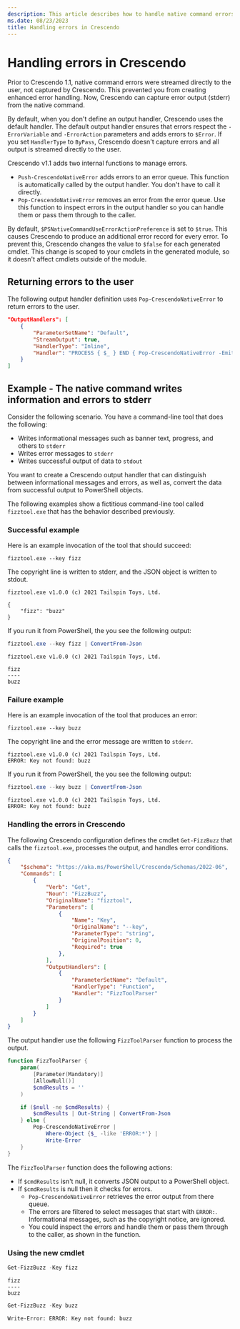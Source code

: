 ```yaml
---
description: This article describes how to handle native command errors in your Crescendo output handler.
ms.date: 08/23/2023
title: Handling errors in Crescendo
---
```

# Handling errors in Crescendo

Prior to Crescendo 1.1, native command errors were streamed directly to the user, not captured by
Crescendo. This prevented you from creating enhanced error handling. Now, Crescendo can capture
error output (stderr) from the native command.

By default, when you don't define an output handler, Crescendo uses the default handler. The default
output handler ensures that errors respect the `-ErrorVariable` and `-ErrorAction` parameters and
adds errors to `$Error`. If you set `HandlerType` to `ByPass`, Crescendo doesn't capture errors and
all output is streamed directly to the user.

Crescendo v1.1 adds two internal functions to manage errors.

- `Push-CrescendoNativeError` adds errors to an error queue. This function is automatically called
  by the output handler. You don't have to call it directly.
- `Pop-CrescendoNativeError` removes an error from the error queue. Use this function to inspect
  errors in the output handler so you can handle them or pass them through to the caller.

By default, `$PSNativeCommandUseErrorActionPreference` is set to `$true`. This causes Crescendo to
produce an additional error record for every error. To prevent this, Crescendo changes the value to
`$false` for each generated cmdlet. This change is scoped to your cmdlets in the generated module, so
it doesn't affect cmdlets outside of the module.

## Returning errors to the user

The following output handler definition uses `Pop-CrescendoNativeError` to return errors to the
user.

```json
"OutputHandlers": [
    {
        "ParameterSetName": "Default",
        "StreamOutput": true,
        "HandlerType": "Inline",
        "Handler": "PROCESS { $_ } END { Pop-CrescendoNativeError -EmitAsError }"
    }
]
```

## Example - The native command writes information and errors to stderr

Consider the following scenario. You have a command-line tool that does the following:

- Writes informational messages such as banner text, progress, and others to `stderr`
- Writes error messages to `stderr`
- Writes successful output of data to `stdout`

You want to create a Crescendo output handler that can distinguish between informational messages
and errors, as well as, convert the data from successful output to PowerShell objects.

The following examples show a fictitious command-line tool called `fizztool.exe` that has the
behavior described previously.

### Successful example

Here is an example invocation of the tool that should succeed:

```
fizztool.exe --key fizz
```

The copyright line is written to stderr, and the JSON object is written to stdout.

```Output
fizztool.exe v1.0.0 (c) 2021 Tailspin Toys, Ltd.

{
    "fizz": "buzz"
}
```

If you run it from PowerShell, the you see the following output:

```powershell
fizztool.exe --key fizz | ConvertFrom-Json
```

```Output
fizztool.exe v1.0.0 (c) 2021 Tailspin Toys, Ltd.

fizz
----
buzz
```

### Failure example

Here is an example invocation of the tool that produces an error:

```
fizztool.exe --key buzz
```

The copyright line and the error message are written to `stderr`.

```Output
fizztool.exe v1.0.0 (c) 2021 Tailspin Toys, Ltd.
ERROR: Key not found: buzz
```

If you run it from PowerShell, the you see the following output:

```powershell
fizztool.exe --key buzz | ConvertFrom-Json
```

```Output
fizztool.exe v1.0.0 (c) 2021 Tailspin Toys, Ltd.
ERROR: Key not found: buzz
```

### Handling the errors in Crescendo

The following Crescendo configuration defines the cmdlet `Get-FizzBuzz` that calls the
`fizztool.exe`, processes the output, and handles error conditions.

```json
{
    "$schema": "https://aka.ms/PowerShell/Crescendo/Schemas/2022-06",
    "Commands": [
        {
            "Verb": "Get",
            "Noun": "FizzBuzz",
            "OriginalName": "fizztool",
            "Parameters": [
                {
                    "Name": "Key",
                    "OriginalName": "--key",
                    "ParameterType": "string",
                    "OriginalPosition": 0,
                    "Required": true
                },
            ],
            "OutputHandlers": [
                {
                    "ParameterSetName": "Default",
                    "HandlerType": "Function",
                    "Handler": "FizzToolParser"
                }
            ]
        }
    ]
}
```

The output handler use the following `FizzToolParser` function to process the output.

```powershell
function FizzToolParser {
    param(
        [Parameter(Mandatory)]
        [AllowNull()]
        $cmdResults = ''
    )

    if ($null -ne $cmdResults) {
        $cmdResults | Out-String | ConvertFrom-Json
    } else {
        Pop-CrescendoNativeError |
            Where-Object {$_ -like 'ERROR:*'} |
            Write-Error
    }
}
```

The `FizzToolParser` function does the following actions:

- If `$cmdResults` isn't null, it converts JSON output to a PowerShell object.
- If `$cmdResults` is null then it checks for errors.
  - `Pop-CrescendoNativeError` retrieves the error output from there queue.
  - The errors are filtered to select messages that start with `ERROR:`. Informational messages,
    such as the copyright notice, are ignored.
  - You could inspect the errors and handle them or pass them through to the caller, as shown in the
    function.

### Using the new cmdlet

```powershell
Get-FizzBuzz -Key fizz
```

```Output
fizz
----
buzz
```

```powershell
Get-FizzBuzz -Key buzz
```

```Output
Write-Error: ERROR: Key not found: buzz
```
